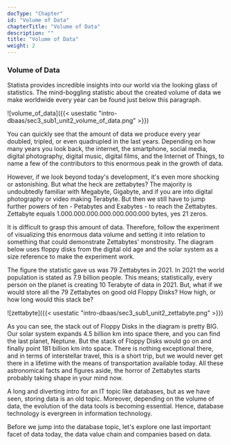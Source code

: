 ```yaml
---
docType: "Chapter"
id: "Volume of Data"
chapterTitle: "Volume of Data"
description: ""
title: "Volume of Data"
weight: 2
---
```


### **Volume of Data**

Statista provides incredible insights into our world via the looking glass of statistics. The mind-boggling statistic about the created volume of data we make worldwide every year can be found just below this paragraph.

![volume_of_data]({{< usestatic "intro-dbaas/sec3_sub1_unit2_volume_of_data.png" >}}) 

You can quickly see that the amount of data we produce every year doubled, tripled, or even quadrupled in the last years. Depending on how many years you look back, the internet, the smartphone, social media, digital photography, digital music, digital films, and the Internet of Things, to name a few of the contributors to this enormous peak in the growth of data.

However, if we look beyond today's development, it's even more shocking or astonishing. But what the heck are zettabytes? The majority is undoubtedly familiar with Megabyte, Gigabyte, and if you are into digital photography or video making Terabyte. But then we still have to jump further powers of ten - Petabytes and Exabytes - to reach the Zettabytes. Zettabyte equals 1.000.000.000.000.000.000.000 bytes, yes 21 zeros.

It is difficult to grasp this amount of data. Therefore, follow the experiment of visualizing this enormous data volume and setting it into relation to something that could demonstrate Zettabytes' monstrosity. The diagram below uses floppy disks from the digital old age and the solar system as a size reference to make the experiment work.

The figure the statistic gave us was 79 Zettabytes in 2021. In 2021 the world population is stated as 7.9 billion people. This means; statistically, every person on the planet is creating 10 Terabyte of data in 2021. But, what if we would store all the 79 Zettabytes on good old Floppy Disks? How high, or how long would this stack be?

![zettabyte]({{< usestatic "intro-dbaas/sec3_sub1_unit2_zettabyte.png" >}}) 

As you can see, the stack out of Floppy Disks in the diagram is pretty BIG. Our solar system expands 4.5 billion km into space there, and you can find the last planet, Neptune. But the stack of Floppy Disks would go on and finally point 181 billion km into space. There is nothing exceptional there, and in terms of interstellar travel, this is a short trip, but we would never get there in a lifetime with the means of transportation available today. All these astronomical facts and figures aside, the horror of Zettabytes starts probably taking shape in your mind now.

A long and diverting intro for an IT topic like databases, but as we have seen, storing data is an old topic. Moreover, depending on the volume of data, the evolution of the data tools is becoming essential. Hence, database technology is evergreen in information technology.

Before we jump into the database topic, let's explore one last important facet of data today, the data value chain and companies based on data.